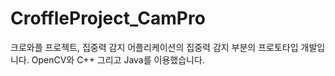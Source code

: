 # CroffleProject_CamPro
크로와플 프로젝트, 집중력 감지 어플리케이션의 집중력 감지 부분의 프로토타입 개발입니다.
OpenCV와 C++ 그리고 Java를 이용했습니다.
